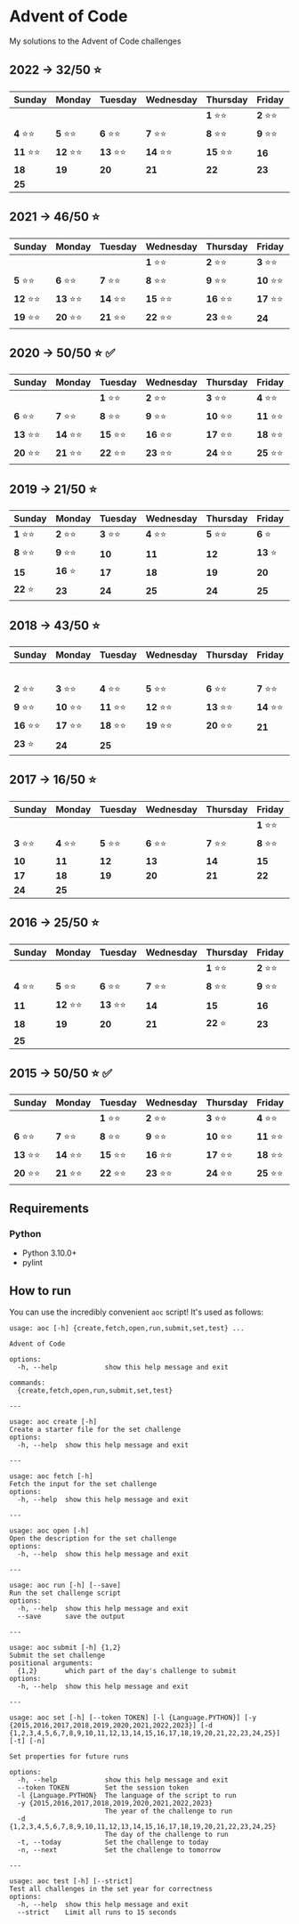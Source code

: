 # Advent of Code

My solutions to the Advent of Code challenges

## 2022 -> 32/50 :star:

| Sunday              | Monday              | Tuesday             | Wednesday           | Thursday            | Friday             | Saturday            |
| ------------------- | ------------------- | ------------------- | ------------------- | ------------------- | ------------------ | ------------------- |
|                     |                     |                     |                     | **1** :star::star:  | **2** :star::star: | **3** :star::star:  |
| **4** :star::star:  | **5** :star::star:  | **6** :star::star:  | **7** :star::star:  | **8** :star::star:  | **9** :star::star: | **10** :star::star: |
| **11** :star::star: | **12** :star::star: | **13** :star::star: | **14** :star::star: | **15** :star::star: | **16**             | **17** :star::star: |
| **18**              | **19**              | **20**              | **21**              | **22**              | **23**             | **24**              |
| **25**              |

## 2021 -> 46/50 :star:

| Sunday              | Monday              | Tuesday             | Wednesday           | Thursday            | Friday              | Saturday            |
| ------------------- | ------------------- | ------------------- | ------------------- | ------------------- | ------------------- | ------------------- |
|                     |                     |                     | **1** :star::star:  | **2** :star::star:  | **3** :star::star:  | **4** :star::star:  |
| **5** :star::star:  | **6** :star::star:  | **7** :star::star:  | **8** :star::star:  | **9** :star::star:  | **10** :star::star: | **11** :star::star: |
| **12** :star::star: | **13** :star::star: | **14** :star::star: | **15** :star::star: | **16** :star::star: | **17** :star::star: | **18** :star::star: |
| **19** :star::star: | **20** :star::star: | **21** :star::star: | **22** :star::star: | **23** :star::star: | **24**              | **25**              |

## 2020 -> 50/50 :star: :white_check_mark:

| Sunday              | Monday              | Tuesday             | Wednesday           | Thursday            | Friday              | Saturday            |
| ------------------- | ------------------- | ------------------- | ------------------- | ------------------- | ------------------- | ------------------- |
|                     |                     | **1** :star::star:  | **2** :star::star:  | **3** :star::star:  | **4** :star::star:  | **5** :star::star:  |
| **6** :star::star:  | **7** :star::star:  | **8** :star::star:  | **9** :star::star:  | **10** :star::star: | **11** :star::star: | **12** :star::star: |
| **13** :star::star: | **14** :star::star: | **15** :star::star: | **16** :star::star: | **17** :star::star: | **18** :star::star: | **19** :star::star: |
| **20** :star::star: | **21** :star::star: | **22** :star::star: | **23** :star::star: | **24** :star::star: | **25** :star::star: |                     |

## 2019 -> 21/50 :star:

| Sunday             | Monday             | Tuesday            | Wednesday          | Thursday           | Friday        | Saturday           |
| ------------------ | ------------------ | ------------------ | ------------------ | ------------------ | ------------- | ------------------ |
| **1** :star::star: | **2** :star::star: | **3** :star::star: | **4** :star::star: | **5** :star::star: | **6** :star:  | **7** :star::star: |
| **8** :star::star: | **9** :star::star: | **10**             | **11**             | **12**             | **13** :star: | **14** :star:      |
| **15**             | **16** :star:      | **17**             | **18**             | **19**             | **20**        | **21**             |
| **22** :star:      | **23**             | **24**             | **25**             | **24**             | **25**        |                    |

## 2018 -> 43/50 :star:

| Sunday              | Monday              | Tuesday             | Wednesday           | Thursday            | Friday              | Saturday            |
| ------------------- | ------------------- | ------------------- | ------------------- | ------------------- | ------------------- | ------------------- |
|                     |                     |                     |                     |                     |                     | **1** :star::star:  |
| **2** :star::star:  | **3** :star::star:  | **4** :star::star:  | **5** :star::star:  | **6** :star::star:  | **7** :star::star:  | **8** :star::star:  |
| **9** :star::star:  | **10** :star::star: | **11** :star::star: | **12** :star::star: | **13** :star::star: | **14** :star::star: | **15** :star::star: |
| **16** :star::star: | **17** :star::star: | **18** :star::star: | **19** :star::star: | **20** :star::star: | **21**              | **22** :star::star: |
| **23** :star:       | **24**              | **25**              |                     |                     |                     |                     |

## 2017 -> 16/50 :star:

| Sunday             | Monday             | Tuesday            | Wednesday          | Thursday           | Friday             | Saturday           |
| ------------------ | ------------------ | ------------------ | ------------------ | ------------------ | ------------------ | ------------------ |
|                    |                    |                    |                    |                    | **1** :star::star: | **2** :star::star: |
| **3** :star::star: | **4** :star::star: | **5** :star::star: | **6** :star::star: | **7** :star::star: | **8** :star::star: | **9**              |
| **10**             | **11**             | **12**             | **13**             | **14**             | **15**             | **16**             |
| **17**             | **18**             | **19**             | **20**             | **21**             | **22**             | **23**             |
| **24**             | **25**             |                    |                    |                    |                    |                    |

## 2016 -> 25/50 :star:

| Sunday             | Monday              | Tuesday             | Wednesday          | Thursday           | Friday             | Saturday            |
| ------------------ | ------------------- | ------------------- | ------------------ | ------------------ | ------------------ | ------------------- |
|                    |                     |                     |                    | **1** :star::star: | **2** :star::star: | **3** :star::star:  |
| **4** :star::star: | **5** :star::star:  | **6** :star::star:  | **7** :star::star: | **8** :star::star: | **9** :star::star: | **10** :star::star: |
| **11**             | **12** :star::star: | **13** :star::star: | **14**             | **15**             | **16**             | **17**              |
| **18**             | **19**              | **20**              | **21**             | **22** :star:      | **23**             | **24**              |
| **25**             |                     |                     |                    |                    |                    |                     |

## 2015 -> 50/50 :star: :white_check_mark:

| Sunday              | Monday              | Tuesday             | Wednesday           | Thursday            | Friday              | Saturday            |
| ------------------- | ------------------- | ------------------- | ------------------- | ------------------- | ------------------- | ------------------- |
|                     |                     | **1** :star::star:  | **2** :star::star:  | **3** :star::star:  | **4** :star::star:  | **5** :star::star:  |
| **6** :star::star:  | **7** :star::star:  | **8** :star::star:  | **9** :star::star:  | **10** :star::star: | **11** :star::star: | **12** :star::star: |
| **13** :star::star: | **14** :star::star: | **15** :star::star: | **16** :star::star: | **17** :star::star: | **18** :star::star: | **19** :star::star: |
| **20** :star::star: | **21** :star::star: | **22** :star::star: | **23** :star::star: | **24** :star::star: | **25** :star::star: |                     |

## Requirements

### Python

- Python 3.10.0+
- pylint

## How to run

You can use the incredibly convenient `aoc` script! It's used as follows:

```
usage: aoc [-h] {create,fetch,open,run,submit,set,test} ...

Advent of Code

options:
  -h, --help            show this help message and exit

commands:
  {create,fetch,open,run,submit,set,test}

---

usage: aoc create [-h]
Create a starter file for the set challenge
options:
  -h, --help  show this help message and exit

---

usage: aoc fetch [-h]
Fetch the input for the set challenge
options:
  -h, --help  show this help message and exit

---

usage: aoc open [-h]
Open the description for the set challenge
options:
  -h, --help  show this help message and exit

---

usage: aoc run [-h] [--save]
Run the set challenge script
options:
  -h, --help  show this help message and exit
  --save      save the output

---

usage: aoc submit [-h] {1,2}
Submit the set challenge
positional arguments:
  {1,2}       which part of the day's challenge to submit
options:
  -h, --help  show this help message and exit

---

usage: aoc set [-h] [--token TOKEN] [-l {Language.PYTHON}] [-y {2015,2016,2017,2018,2019,2020,2021,2022,2023}] [-d {1,2,3,4,5,6,7,8,9,10,11,12,13,14,15,16,17,18,19,20,21,22,23,24,25}] [-t] [-n]

Set properties for future runs

options:
  -h, --help            show this help message and exit
  --token TOKEN         Set the session token
  -l {Language.PYTHON}  The language of the script to run
  -y {2015,2016,2017,2018,2019,2020,2021,2022,2023}
                        The year of the challenge to run
  -d {1,2,3,4,5,6,7,8,9,10,11,12,13,14,15,16,17,18,19,20,21,22,23,24,25}
                        The day of the challenge to run
  -t, --today           Set the challenge to today
  -n, --next            Set the challenge to tomorrow

---

usage: aoc test [-h] [--strict]
Test all challenges in the set year for correctness
options:
  -h, --help  show this help message and exit
  --strict    Limit all runs to 15 seconds
```
